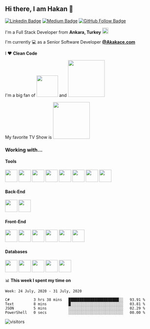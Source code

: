 ## Hi there, I am Hakan 👋

[![Linkedin Badge](https://img.shields.io/badge/-Linkedin-blue?style=flat&logo=Linkedin&logoColor=white&link=https://www.linkedin.com/in/hgunay/)](https://www.linkedin.com/in/hgunay/) [![Medium Badge](https://img.shields.io/badge/-Medium-black?style=flat&logo=Medium&logoColor=white&link=https://medium.com/@hakangunay)](https://medium.com/@hakangunay) [![GitHub Follow Badge](https://img.shields.io/github/followers/hgunay?label=follow&style=social)](https://github.com/hgunay)

I'm a Full Stack Developer from  **Ankara, Turkey** <img src="https://raw.githubusercontent.com/hgunay/hgunay/master/images/turkiye.png" width="20" />

I'm currently :computer: as a Senior Software Developer **[@Akakace.com](https://www.akakce.com)**

I :heart: **Clean Code** 

I'm a big fan of <img src="https://raw.githubusercontent.com/hgunay/hgunay/master/images/starwars.png" width="70" /> and <img src="https://raw.githubusercontent.com/hgunay/hgunay/master/images/lotr.png" width="120" />

My favorite TV Show is <img src="https://raw.githubusercontent.com/hgunay/hgunay/master/images/poi.png" width="120" />

### Working with...

#### Tools

<img src="https://raw.githubusercontent.com/hgunay/hgunay/master/images/vs.png" width="40" /> <img src="https://raw.githubusercontent.com/hgunay/hgunay/master/images/vscode.png" width="40" /> <img src="https://raw.githubusercontent.com/hgunay/hgunay/master/images/azure.png" width="40" /> <img src="https://raw.githubusercontent.com/hgunay/hgunay/master/images/docker.png" width="40" /> <img src="https://raw.githubusercontent.com/hgunay/hgunay/master/images/git.png" width="40" /> <img src="https://raw.githubusercontent.com/hgunay/hgunay/master/images/github.png" width="40" /> <img src="https://raw.githubusercontent.com/hgunay/hgunay/master/images/jetbrains.png" width="40" /> <img src="https://raw.githubusercontent.com/hgunay/hgunay/master/images/telerik.png" width="40" />

#### Back-End

<img src="https://raw.githubusercontent.com/hgunay/hgunay/master/images/csharp.png" width="40" /> <img src="https://raw.githubusercontent.com/hgunay/hgunay/master/images/python.png" width="40" />

#### Front-End

<img src="https://raw.githubusercontent.com/hgunay/hgunay/master/images/html.png" width="40" /> <img src="https://raw.githubusercontent.com/hgunay/hgunay/master/images/css.png" width="40" /> <img src="https://raw.githubusercontent.com/hgunay/hgunay/master/images/javascript.png" width="40" /> <img src="https://raw.githubusercontent.com/hgunay/hgunay/master/images/bootstrap.png" width="40" /> <img src="https://raw.githubusercontent.com/hgunay/hgunay/master/images/angular.png" width="40" /> <img src="https://raw.githubusercontent.com/hgunay/hgunay/master/images/typescript.png" width="40" /> 

#### Databases

<img src="https://raw.githubusercontent.com/hgunay/hgunay/master/images/mssql.png" width="40" /> <img src="https://raw.githubusercontent.com/hgunay/hgunay/master/images/postgresql.png" width="40" /> <img src="https://raw.githubusercontent.com/hgunay/hgunay/master/images/mongo.png" width="40" /> <img src="https://raw.githubusercontent.com/hgunay/hgunay/master/images/redis.png" width="40" /> <img src="https://raw.githubusercontent.com/hgunay/hgunay/master/images/elasticsearch.png" width="40" />

📊 **This week I spent my time on**
<!--START_SECTION:waka-->
```text
Week: 24 July, 2020 - 31 July, 2020

C#           3 hrs 38 mins   ███████████████████████░░   93.91 % 
Text         8 mins          █░░░░░░░░░░░░░░░░░░░░░░░░   03.81 % 
JSON         5 mins          ░░░░░░░░░░░░░░░░░░░░░░░░░   02.29 % 
PowerShell   0 secs          ░░░░░░░░░░░░░░░░░░░░░░░░░   00.00 %
```
<!--END_SECTION:waka-->

![visitors](https://visitor-badge.laobi.icu/badge?page_id=hgunay)
